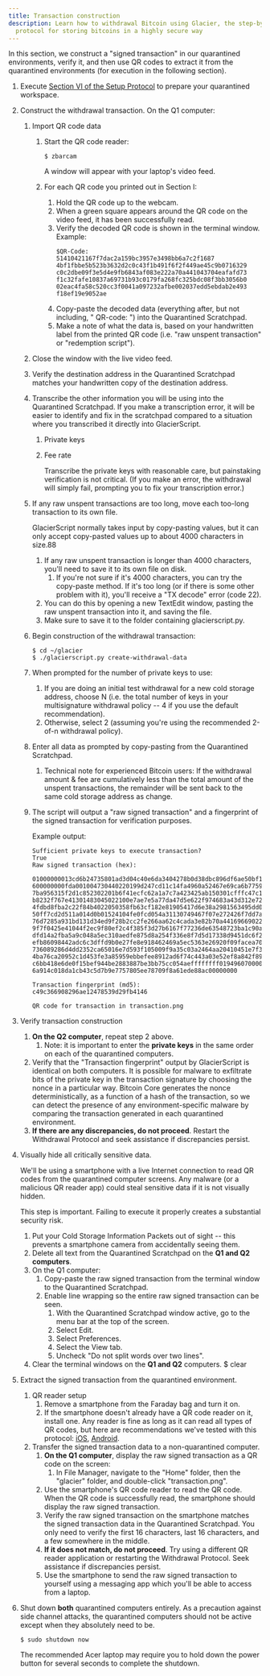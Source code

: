 ```yaml
---
title: Transaction construction
description: Learn how to withdrawal Bitcoin using Glacier, the step-by-step
  protocol for storing bitcoins in a highly secure way
---
```


In this section, we construct a "signed transaction" in our quarantined
environments, verify it, and then use QR codes to extract it from the
quarantined environments (for execution in the following section).

1. Execute [Section VI of the Setup Protocol](../setup/quarantined-workspace/)
to prepare your quarantined workspace.
2. Construct the withdrawal transaction. On the Q1 computer:
    1. Import QR code data
        1. Start the QR code reader:

            ```
            $ zbarcam
            ```
            A window will appear with your laptop's video feed.

        2. For each QR code you printed out in Section I:
            1. Hold the QR code up to the webcam.
            2. When a green square appears around the QR code on the video
            feed, it has been successfully read.
            3. Verify the decoded QR code is shown in the terminal window.
                Example:
                ```
                $QR-Code:
                51410421167f7dac2a159bc3957e3498bb6a7c2f1687
                4bf1fbbe5b523b3632d2c0c43f1b491f6f2f449ae45c9b0716329
                c0c2dbe09f3e5d4e9fb6843af083e222a70a441043704eafafd73
                f1c32fafe10837a69731b93c0179fa268fc325bdc08f3bb3056b0
                02eac4fa58c520cc3f0041a097232afbe002037edd5ebdab2e493
                f18ef19e9052ae
                ```
            4. Copy-paste the decoded data (everything after, but not
            including, " QR-code: ") into the Quarantined Scratchpad.
            5. Make a note of what the data is, based on your handwritten
            label from the printed QR code (i.e. "raw unspent transaction" or
            "redemption script").
    2. Close the window with the live video feed.
    3. Verify the destination address in the Quarantined Scratchpad matches
    your handwritten copy of the destination address.
    4. Transcribe the other information you will be using into the Quarantined
    Scratchpad. If you make a transcription error, it will be easier to
    identify and fix in the scratchpad compared to a situation where you
    transcribed it directly
    into GlacierScript.
        1. <span class="danger">Private keys</span>
        2. Fee rate

            Transcribe the private keys with reasonable care, but painstaking
            verification is not critical. (If you make an error, the
            withdrawal will simply fail, prompting you to fix your
            transcription error.)

    5. If any raw unspent transactions are too long, move each too-long
    transaction to its own file.

        GlacierScript normally takes input by copy-pasting values, but it can only accept copy-pasted values up to about 4000 characters in size.88

        1. If any raw unspent transaction is longer than 4000 characters,
        you'll need to save it to its own file on disk.
            1. If you're not sure if it's 4000 characters, you can try the
            copy-paste method. If it's too long (or if there is some other
              problem with it), you'll receive a "TX decode" error (code 22).
        2. You can do this by opening a new TextEdit window, pasting the raw
        unspent transaction into it, and saving the file.
        3. Make sure to save it to the folder containing glacierscript.py.
    6. Begin construction of the withdrawal transaction:
        ```
        $ cd ~/glacier
        $ ./glacierscript.py create-withdrawal-data
        ```
    7. When prompted for the number of private keys to use:
        1. If you are doing an initial test withdrawal for a new cold
        storage address, choose N (i.e. the total number of keys in your
        multisignature withdrawal policy -- 4 if you use the default
        recommendation).
        2. Otherwise, select 2 (assuming you're using the recommended 2-of-n
        withdrawal policy).
    8. Enter all data as prompted by copy-pasting from the Quarantined
    Scratchpad.
        1. Technical note for experienced Bitcoin users: If the withdrawal
        amount & fee are cumulatively less than the total amount of the
        unspent transactions, the remainder will be sent back to the same cold
        storage address as change.
    9. The script will output a "raw signed transaction" and a fingerprint of the signed transaction for verification purposes.

        Example output:
        ```
        Sufficient private keys to execute transaction?
        True
        Raw signed transaction (hex):

        01000000013cd6b24735801ad3d04c40e6da3404278b0d38dbc896df6ae50bf11c3043a49
        600000000fda001004730440220199d247cd11c14fa4960a52467e69ca6b77596e94c14f2
        7ba956315f2d1c852302201b6f41ecfc62a1a7c7a423425ab150301cfffc47c1a78a5bf13
        b8232f767e41301483045022100e7ae7e5a77da47d5e622f974683a43d312e72a1eed329d
        4fdbd8fba2c22f84b4022050358fb63cf182e81905417d6e38a2981563495dd00c3177ee6
        50ff7cd2d511a014d0b01524104fe0fcd054a31130749467f07e272426f7dd7a3029ab5b0
        76d7285a931bd131d34ed9f28b2cc2fe266aa62c4cada3e82b70a4416966902201c4d7375
        9f7f0425e41044f2ec9f80ef2c4f385f3d27b6167f77236de63548723ba1c90a324f4ec46
        dfd14a2fba5a9c048a5ec310aedfe875d8a254f336e8f7d5d17338d9451dc6f2188c4104a
        efb86098442adc6c3dffd9b0e27fe8e918462469a5ec5363e26920f09facea70b63e4f4d2
        736089286d4dd2352ca65016e7d593f105009f9a35c03a2464aa20410451e7f31ea2f5cb1
        4ba76ca20952c1d453fe3a85959ebbefee8912ad6f74c443a03e52ef8a842f890f1ab2d69
        c6bb418e6de0f15bef944be2883887be3bb75cc054aeffffffff019496070000000000197
        6a914c018da1cb43c5d7b9e7757805ee78709f8a61ede88ac00000000

        Transaction fingerprint (md5):
        c49c366908296ae12478539d29fb4146

        QR code for transaction in transaction.png
        ```

3. Verify transaction construction
    1. **On the Q2 computer**, repeat step 2 above.
        1. Note: it is important to enter the **private keys** in the same
        order on each of the quarantined computers.
    2. Verify that the <span class="warning">"Transaction fingerprint"</span>
    output by GlacierScript is identical on both computers. It is possible for
    malware to exfiltrate bits of the private key in the transaction signature
    by choosing the nonce in a particular way. Bitcoin Core generates the
    nonce deterministically, as a function of a hash of the transaction, so we
    can detect the presence of any environment-specific malware by
    comparing the transaction generated in each quarantined environment.
    3. **If there are any discrepancies, do not proceed**. Restart the
    Withdrawal Protocol and seek assistance if discrepancies persist.
4. Visually hide all critically sensitive data.

    We'll be using a smartphone with a live Internet connection to read QR
    codes from the quarantined computer screens. Any malware (or a malicious
    QR reader app) could steal sensitive data if it is not visually hidden.

    This step is important. Failing to execute it properly creates a
    substantial security risk.

    1. Put your <span class="danger">Cold Storage Information Packets</span>
    out of sight -- this prevents a smartphone camera from accidentally seeing
    them.
    2. Delete all text from the Quarantined Scratchpad on the
    **Q1 and Q2 computers**.
    3. On the Q1 computer:
        1. Copy-paste the <span class="warning">raw signed transaction</span>
        from the terminal window to the
        Quarantined Scratchpad.
        2. Enable line wrapping so the entire
        <span class="warning">raw signed transaction</span>
        can be seen.
            1. With the Quarantined Scratchpad window active, go to the menu
            bar at the top of the screen.
            2. Select Edit.
            3. Select Preferences.
            4. Select the View tab.
            5. Uncheck "Do not split words over two lines".
    4. Clear the terminal windows on the **Q1 and Q2** computers. $ clear
5. Extract the signed transaction from the quarantined environment.
    1. QR reader setup
        1. Remove a smartphone from the Faraday bag and turn it on.
        2. If the smartphone doesn't already have a QR code reader on it,
        install one. Any reader is fine as long as it can read all types of QR
        codes, but here are recommendations we've tested with this protocol:
        [iOS](https://itunes.apple.com/us/app/qr-reader-for-iphone/id368494609?mt=8),
        [Android](https://play.google.com/store/apps/details?id=com.application_4u.qrcode.barcode.scanner.reader.flashlight&hl=en).
    2. Transfer the signed transaction data to a non-quarantined computer.
        1. **On the Q1 computer**, display the <span class="warning">raw
        signed transaction</span> as a QR code on the screen:
            1. In File Manager, navigate to the "Home" folder, then the
            "glacier" folder, and double-click "transaction.png".
        2. Use the smartphone's QR code reader to read the QR code. When the
        QR code is successfully read, the smartphone should display the
        <span class="warning"> raw signed transaction</span>.
        3. Verify the <span class="warning">raw signed transaction</span> on
        the smartphone matches the signed transaction data in the Quarantined
        Scratchpad. You only need to verify the first 16 characters, last 16
        characters, and a few somewhere in the middle.
        4. **If it does not match, do not proceed**. Try using a different QR
        reader application or restarting the Withdrawal Protocol. Seek
        assistance if discrepancies persist.
        5. Use the smartphone to send the
        <span class="warning">raw signed transaction</span> to yourself using
        a messaging app which you'll be able to access from a laptop.
6. Shut down **both** quarantined computers entirely. As a precaution against
side channel attacks, the quarantined computers should not be active except
when they absolutely need to be.
    ```
    $ sudo shutdown now
    ```
    The recommended Acer laptop may require you to hold down the power button
    for several seconds to complete the shutdown.
